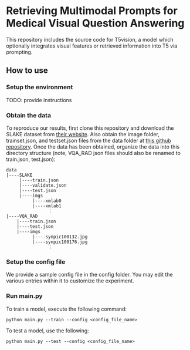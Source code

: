 # Retrieving Multimodal Prompts for Medical Visual Question Answering

This repository includes the source code for T5vision, a model which optionally integrates visual features or retrieved information into T5 via prompting.

## How to use
### Setup the environment
TODO: provide instructions
### Obtain the data
To reproduce our results, first clone this repository and download the SLAKE dataset from [their website](https://www.med-vqa.com/slake/). Also obtain the image folder, trainset.json, and testset.json files from the data folder at [this github repository](https://github.com/Awenbocc/med-vqa). Once the data has been obtained, organize the data into this directory structure (note, VQA_RAD json files should also be renamed to train.json, test.json):

```
data
|----SLAKE
     |----train.json
     |----validate.json
     |----test.json
     |----imgs
          |----xmlab0
          |----xmlab1
                ⋮
|----VQA_RAD
    |----train.json
    |----test.json
    |----imgs
          |----synpic100132.jpg
          |----synpic100176.jpg
                ⋮
```
### Setup the config file
We provide a sample config file in the config folder. You may edit the various entries within it to customize the experiment.
### Run main.py
To train a model, execute the following command:
```
python main.py --train --config <config_file_name>
```
To test a model, use the following:
```
python main.py --test --config <config_file_name>
```


